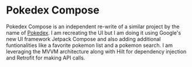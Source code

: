 # Pokedex Compose

Pokedex Compose is an independent re-write of a similar project by the name
of [Pokedex](https://github.com/skydoves/Pokedex). I am recreating the UI but I am doing it using
Google's new UI framework Jetpack Compose and also adding additional funtionalities like a favorite
pokemon list and a pokemon search. I am leveraging the MVVM architecture along with Hilt for
dependency injection and Retrofit for making API calls. 

